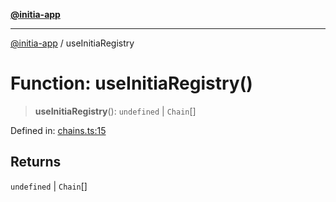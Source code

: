 [**@initia-app**](../queries.md)

***

[@initia-app](../queries.md) / useInitiaRegistry

# Function: useInitiaRegistry()

> **useInitiaRegistry**(): `undefined` \| `Chain`[]

Defined in: [chains.ts:15](https://github.com/hanwong/app-v2/blob/81e68e88090ddc2ab26b9b4b48b4c48725303c75/app/queries/chains.ts#L15)

## Returns

`undefined` \| `Chain`[]
